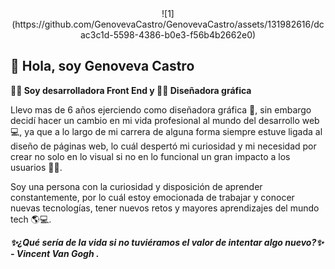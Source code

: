 <div id=header align="center">
![1](https://github.com/GenovevaCastro/GenovevaCastro/assets/131982616/dcac3c1d-5598-4386-b0e3-f56b4b2662e0)
</div>





## 👋 Hola, soy Genoveva Castro

**👩‍💻 Soy desarrolladora Front End y 👩‍🎨 Diseñadora gráfica**

Llevo mas de 6 años ejerciendo como diseñadora gráfica 🎨, sin embargo decidí hacer un cambio en mi vida profesional al mundo del desarrollo web 💻, ya que a lo largo de mi carrera de alguna forma siempre estuve ligada al diseño de páginas web, lo cuál despertó mi curiosidad y mi necesidad por crear no solo en lo visual si no en lo funcional un gran impacto a los usuarios 👩‍💻. 

Soy una persona con la curiosidad y disposición de aprender constantemente, por lo cuál estoy emocionada de trabajar y conocer nuevas tecnologías, tener nuevos retos y mayores aprendizajes del mundo tech 🌎💻.

***✨¿Qué sería de la vida si no tuviéramos el valor de intentar algo nuevo?✨  -   Vincent Van Gogh .***
